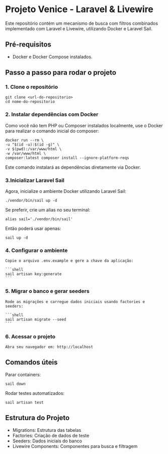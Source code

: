 # Projeto Venice - Laravel & Livewire

Este repositório contém um mecanismo de busca com filtros combinados implementado com Laravel e Livewire, utilizando Docker e Laravel Sail.

## Pré-requisitos

* Docker e Docker Compose instalados.

## Passo a passo para rodar o projeto

### 1. Clone o repositório

```shell
git clone <url-do-repositorio>
cd nome-do-repositorio
```

### 2. Instalar dependências com Docker

Como você não tem PHP ou Composer instalados localmente, use o Docker para realizar o comando inicial do composer:

```shell
docker run --rm \
-u "$(id -u):$(id -g)" \
-v $(pwd):/var/www/html \
-w /var/www/html \
composer:latest composer install --ignore-platform-reqs
```
Este comando instalará as dependências diretamente via Docker.

### 3.Inicializar Laravel Sail

Agora, inicialize o ambiente Docker utilizando Laravel Sail:

```shell
./vendor/bin/sail up -d
```

Se preferir, crie um alias no seu terminal:

```shell
alias sail='./vendor/bin/sail'
```

Então poderá usar apenas:

```shell
sail up -d
```

### 4. Configurar o ambiente

    Copie o arquivo .env.example e gere a chave da aplicação:
    
    ```shell
    sail artisan key:generate
    ```

### 5. Migrar o banco e gerar seeders

    Rode as migrações e carregue dados iniciais usando factories e seeders:

    ```shell
    sail artisan migrate --seed
    ```

### 6. Acessar o projeto

    Abra seu navegador em: http://localhost

## Comandos úteis

Parar containers:

```shell
sail down
```

Rodar testes automatizados:

```shell
sail artisan test
```

## Estrutura do Projeto
* Migrations: Estrutura das tabelas
* Factories: Criação de dados de teste 
* Seeders: Dados iniciais do banco
* Livewire Components: Componentes para busca e filtragem

